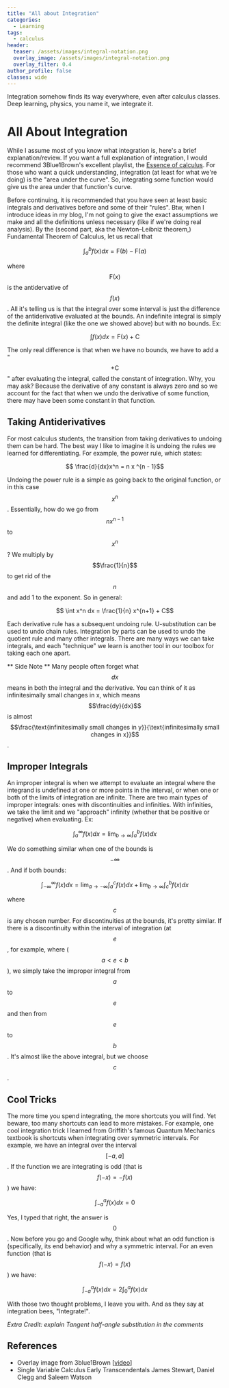 ```yaml
---
title: "All about Integration"
categories:
  - Learning
tags:
  - calculus
header:
  teaser: /assets/images/integral-notation.png
  overlay_image: /assets/images/integral-notation.png
  overlay_filter: 0.4
author_profile: false
classes: wide
---
```


Integration somehow finds its way everywhere, even after calculus classes. Deep learning, physics, you name it, we integrate it.

# All About Integration

While I assume most of you know what integration is, here's a brief explanation/review. If you want a full explanation of integration, I would recommend 3Blue1Brown's excellent playlist, the [Essence of calculus](https://youtube.com/playlist?list=PLZHQObOWTQDMsr9K-rj53DwVRMYO3t5Yr&si=YGEAEDvr00VFtibe). 
For those who want a quick understanding, integration (at least for what we're doing) is the "area under the curve". So, integrating some function would give us the area under that function's curve. 

Before continuing, it is recommended that you have seen at least basic integrals and derivatives before and some of their "rules". Btw, when I introduce ideas in my blog, I'm not going to give the exact assumptions we make and all the definitions unless necessary (like if we're doing real analysis). By the (second part, aka the Newton–Leibniz theorem,) Fundamental Theorem of Calculus, let us recall that

$$ \int_{a}^{b} f(x) dx = \text{F}(b) - \text{F}(a)$$

where $$\text{F}(x)$$ is the antidervative of $$f(x)$$. All it's telling us is that the integral over some interval is just the difference of the antiderivative evaluated at the bounds. An indefinite integral is simply the definite integral (like the one we showed above) but with no bounds. Ex:

$$ \int f(x) dx = \text{F}(x) + \text{C}$$

The only real difference is that when we have no bounds, we have to add a " $$+ \text{C}$$ " after evaluating the integral, called the constant of integration. Why, you may ask? Because the derivative of any constant is always zero and so we account for the fact that when we undo the derivative of some function, there may have been some constant in that function.

## Taking Antiderivatives

For most calculus students, the transition from taking derivatives to undoing them can be hard. The best way I like to imagine it is undoing the rules we learned for differentiating. For example, the power rule, which states:

$$ \frac{d}{dx}x^n = n x ^{n - 1}$$ 

Undoing the power rule is a simple as going back to the original function, or in this case $$x^n$$. Essentially, how do we go from $$n x^{n-1}$$ to $$x^n$$? We multiply by $$\frac{1}{n}$$ to get rid of the $$n$$ and add $1$ to the exponent. So in general:

$$ \int x^n dx = \frac{1}{n} x^{n+1} + C$$

Each derivative rule has a subsequent undoing rule. U-substitution can be used to undo chain rules. Integration by parts can be used to undo the quotient rule and many other integrals. There are many ways we can take integrals, and each "technique" we learn is another tool in our toolbox for taking each one apart.

** Side Note ** Many people often forget what $$dx$$ means in both the integral and the derivative. You can think of it as infinitesimally small changes in x, which means $$\frac{dy}{dx}$$ is almost $$\frac{\text{infinitesimally small changes in y}}{\text{infinitesimally small changes in x}}$$.

## Improper Integrals

An improper integral is when we attempt to evaluate an integral where the integrand is undefined at one or more points in the interval, or when one or both of the limits of integration are infinite. There are two main types of improper integrals: ones with discontinuities and infinities. With infinities, we take the limit and we "approach" infinity (whether that be positive or negative) when evaluating. Ex:

$$ \int_{a}^{\infty} f(x) dx = \lim_{b \to \infty} \int_{a}^{b} f(x) dx$$

We do something similar when one of the bounds is $$-\infty$$. And if both bounds:

$$ \int_{-\infty}^{\infty} f(x) dx = \lim_{a \to -\infty} \int_{a}^{c} f(x) dx + \lim_{b \to \infty} \int_{c}^{b} f(x) dx$$

where $$c$$ is any chosen number. For discontinuities at the bounds, it's pretty similar. If there is a discontinuity within the interval of integration (at $$e$$, for example, where ($$a < e < b$$), we simply take the improper integral from $$a$$ to $$e$$ and then from $$e$$ to $$b$$. It's almost like the above integral, but we choose $$c$$.

## Cool Tricks

The more time you spend integrating, the more shortcuts you will find. Yet beware, too many shortcuts can lead to more mistakes. For example, one cool integration trick I learned from Griffith's famous Quantum Mechanics textbook is shortcuts when integrating over symmetric intervals. For example, we have an integral over the interval $$[-a, a]$$. If the function we are integrating is odd (that is $$f(-x) = -f(x)$$ ) we have:

$$ \int_{-a}^{a} f(x) dx = 0$$

Yes, I typed that right, the answer is $$0$$. Now before you go and Google why, think about what an odd function is (specifically, its end behavior) and why a symmetric interval. For an even function (that is $$f(-x) = f(x)$$) we have:

$$ \int_{-a}^{a} f(x) dx = 2\int_{0}^{a} f(x) dx$$

With those two thought problems, I leave you with. And as they say at integration bees, "Integrate!".

*Extra Credit: explain Tangent half-angle substitution in the comments*

## References
- Overlay image from 3blue1Brown [[video](https://youtu.be/rfG8ce4nNh0?si=aRLJ6cdK4dISm0V0)]
- Single Variable Calculus Early Transcendentals James Stewart, Daniel Clegg and Saleem Watson
